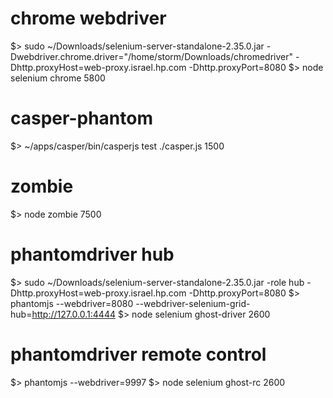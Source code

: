 
chrome webdriver
================
$> sudo ~/Downloads/selenium-server-standalone-2.35.0.jar -Dwebdriver.chrome.driver="/home/storm/Downloads/chromedriver" -Dhttp.proxyHost=web-proxy.israel.hp.com -Dhttp.proxyPort=8080
$> node selenium chrome
5800


casper-phantom
==============
$> ~/apps/casper/bin/casperjs test ./casper.js
1500


zombie
======
$> node zombie
7500

phantomdriver hub
=================
$> sudo ~/Downloads/selenium-server-standalone-2.35.0.jar -role hub -Dhttp.proxyHost=web-proxy.israel.hp.com -Dhttp.proxyPort=8080
$> phantomjs --webdriver=8080 --webdriver-selenium-grid-hub=http://127.0.0.1:4444
$> node selenium ghost-driver
2600

 
phantomdriver remote control
============================
$> phantomjs --webdriver=9997
$> node selenium ghost-rc
2600